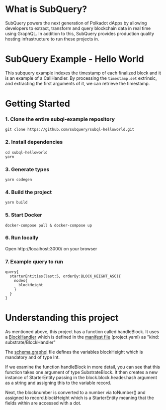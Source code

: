 # What is SubQuery?

SubQuery powers the next generation of Polkadot dApps by allowing developers to extract, transform and query blockchain data in real time using GraphQL. In addition to this, SubQuery provides production quality hosting infrastructure to run these projects in.

# SubQuery Example - Hello World

This subquery example indexes the timestamp of each finalized block and it is an example of a CallHandler. By processing the `timestamp.set` extrinsic, and extracting the first arguments of it, we can retrieve the timestamp.

# Getting Started

### 1. Clone the entire subql-example repository

```shell
git clone https://github.com/subquery/subql-helloworld.git

```

### 2. Install dependencies

```shell
cd subql-helloworld
yarn
```

### 3. Generate types

```shell
yarn codegen
```

### 4. Build the project

```shell
yarn build
```

### 5. Start Docker

```shell
docker-compose pull & docker-compose up
```

### 6. Run locally

Open http://localhost:3000/ on your browser

### 7. Example query to run

```shell
query{
  starterEntities(last:5, orderBy:BLOCK_HEIGHT_ASC){
    nodes{
      blockHeight
    }
  }
}
```

# Understanding this project

As mentioned above, this project has a function called handleBlock. It uses a [BlockHandler](https://doc.subquery.network/create/mapping.html#block-handler) which is defined in the [manifest file](https://doc.subquery.network/create/manifest.html) (project.yaml) as "kind: substrate/BlockHandler"

The [schema.graphql](https://doc.subquery.network/create/graphql.html) file defines the variables blockHeight which is mandatory and of type Int.

If we examine the function handleBlock in more detail, you can see that this function takes one argument of type SubstrateBlock. It then creates a new instance of StarterEntity passing in the block.block.header.hash argument as a string and assigning this to the variable record.

Next, the blocknumber is converted to a number via toNumber() and assigned to record.blockHeight which is a StarterEntity meaning that the fields within are accessed with a dot.